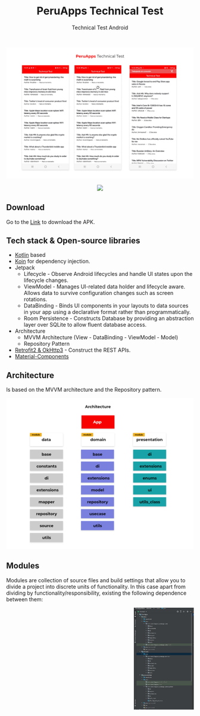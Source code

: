 <h1 align="center">PeruApps Technical Test</h1>

<p align="center">
Technical Test Android
</p>
</br>

<p align="center">
<img src="/assets/screenshot.png"/>
</p>

<p align="center">
<img src="/assets/screenshot_2.png"/>
</p>

## Download
Go to the [Link](https://drive.google.com/file/d/1GwWbHszwJcempvpCFNP4iYtxmbYXv_SB/view?usp=sharing) to download the APK.


## Tech stack & Open-source libraries

- [Kotlin](https://kotlinlang.org/) based
- [Koin](https://insert-koin.io/) for dependency injection.
- Jetpack
  - Lifecycle - Observe Android lifecycles and handle UI states upon the lifecycle changes.
  - ViewModel - Manages UI-related data holder and lifecycle aware. Allows data to survive configuration changes such as screen rotations.
  - DataBinding - Binds UI components in your layouts to data sources in your app using a declarative format rather than programmatically.
  - Room Persistence - Constructs Database by providing an abstraction layer over SQLite to allow fluent database access.
- Architecture
  - MVVM Architecture (View - DataBinding - ViewModel - Model)
  - Repository Pattern
- [Retrofit2 & OkHttp3](https://github.com/square/retrofit) - Construct the REST APIs.
- [Material-Components](https://github.com/material-components/material-components-android)

## Architecture
Is based on the MVVM architecture and the Repository pattern.

<p align="center">
<img src="/assets/architecture_2.png"/>
</p>


## Modules
Modules are collection of source files and build settings that allow you to divide a project into discrete units of functionality. In this case apart from dividing by functionality/responsibility, existing the following dependence between them:

<img src="/assets/architecture.JPG" align="right" width="32%"/>
